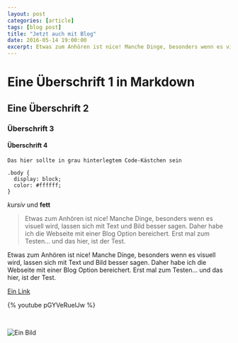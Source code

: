 ```yaml
---
layout: post
categories: [article]
tags: [blog post]
title: "Jetzt auch mit Blog"
date: 2016-05-14 19:00:00
excerpt: Etwas zum Anhören ist nice! Manche Dinge, besonders wenn es visuell wird, lassen sich mit Text und Bild besser sagen. Daher habe ich die Webseite mit einer Blog Option bereichert. Erst mal zum Testen... und das hier, ist der Test.
---
```


# Eine Überschrift 1 in Markdown

## Eine Überschrift 2

### Überschrift 3

#### Überschrift 4

`Das hier sollte in grau hinterlegtem Code-Kästchen sein`

```
.body {
  display: block;
  color: #ffffff;
}
```

*kursiv* und **fett**

> Etwas zum Anhören ist nice! Manche Dinge, besonders wenn es visuell wird, lassen sich mit Text und Bild besser sagen. Daher habe ich die Webseite mit einer Blog Option bereichert. Erst mal zum Testen... und das hier, ist der Test.

Etwas zum Anhören ist nice! Manche Dinge, besonders wenn es visuell wird, lassen sich mit Text und Bild besser sagen. Daher habe ich die Webseite mit einer Blog Option bereichert. Erst mal zum Testen... und das hier, ist der Test.

[Ein Link](http://aethermonolog.de)

{% youtube pGYVeRuelJw %}

<br />

![Ein Bild]({{site.url}}/images/profile-600.jpg)
